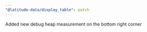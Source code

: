 ```yaml
---
"@latitude-data/display_table": patch
---
```


Added new debug heap measurement on the bottom right corner
